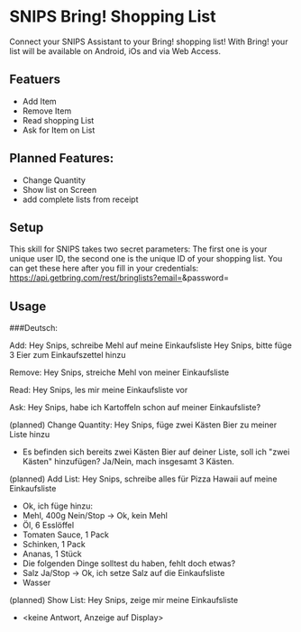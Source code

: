 # SNIPS Bring! Shopping List

Connect your SNIPS Assistant to your Bring! shopping list!
With Bring! your list will be available on Android, iOs and via Web Access.

## Featuers
- Add Item
- Remove Item
- Read shopping List
- Ask for Item on List

## Planned Features:
- Change Quantity
- Show list on Screen
- add complete lists from receipt

## Setup
This skill for SNIPS takes two secret parameters:
The first one is your unique user ID, the second one is the unique ID of your shopping list.
You can get these here after you fill in your credentials: https://api.getbring.com/rest/bringlists?email=<mail-adress>&password=<password>

## Usage
###Deutsch:

Add:
Hey Snips, schreibe Mehl auf meine Einkaufsliste
Hey Snips, bitte füge 3 Eier zum Einkaufszettel hinzu

Remove:
Hey Snips, streiche Mehl von meiner Einkaufsliste

Read:
Hey Snips, les mir meine Einkaufsliste vor

Ask:
Hey Snips, habe ich Kartoffeln schon auf meiner Einkaufsliste?

(planned) Change Quantity:
Hey Snips, füge zwei Kästen Bier zu meiner Liste hinzu
- Es befinden sich bereits zwei Kästen Bier auf deiner Liste, soll ich "zwei Kästen" hinzufügen?
Ja/Nein, mach insgesamt 3 Kästen.

(planned) Add List:
Hey Snips, schreibe alles für Pizza Hawaii auf meine Einkaufsliste
- Ok, ich füge hinzu:
- Mehl, 400g
Nein/Stop -> Ok, kein Mehl
- Öl, 6 Esslöffel
- Tomaten Sauce, 1 Pack
- Schinken, 1 Pack
- Ananas, 1 Stück
- Die folgenden Dinge solltest du haben, fehlt doch etwas?
- Salz
Ja/Stop -> Ok, ich setze Salz auf die Einkaufsliste
- Wasser

(planned) Show List:
Hey Snips, zeige mir meine Einkaufsliste
- <keine Antwort, Anzeige auf Display>


